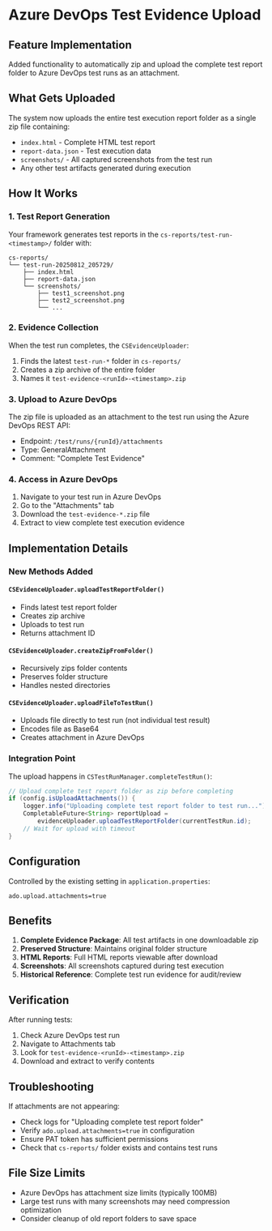 # Azure DevOps Test Evidence Upload

## Feature Implementation
Added functionality to automatically zip and upload the complete test report folder to Azure DevOps test runs as an attachment.

## What Gets Uploaded

The system now uploads the entire test execution report folder as a single zip file containing:
- `index.html` - Complete HTML test report
- `report-data.json` - Test execution data
- `screenshots/` - All captured screenshots from the test run
- Any other test artifacts generated during execution

## How It Works

### 1. Test Report Generation
Your framework generates test reports in the `cs-reports/test-run-<timestamp>/` folder with:
```
cs-reports/
└── test-run-20250812_205729/
    ├── index.html
    ├── report-data.json
    └── screenshots/
        ├── test1_screenshot.png
        ├── test2_screenshot.png
        └── ...
```

### 2. Evidence Collection
When the test run completes, the `CSEvidenceUploader`:
1. Finds the latest `test-run-*` folder in `cs-reports/`
2. Creates a zip archive of the entire folder
3. Names it `test-evidence-<runId>-<timestamp>.zip`

### 3. Upload to Azure DevOps
The zip file is uploaded as an attachment to the test run using the Azure DevOps REST API:
- Endpoint: `/test/runs/{runId}/attachments`
- Type: GeneralAttachment
- Comment: "Complete Test Evidence"

### 4. Access in Azure DevOps
1. Navigate to your test run in Azure DevOps
2. Go to the "Attachments" tab
3. Download the `test-evidence-*.zip` file
4. Extract to view complete test execution evidence

## Implementation Details

### New Methods Added

#### `CSEvidenceUploader.uploadTestReportFolder()`
- Finds latest test report folder
- Creates zip archive
- Uploads to test run
- Returns attachment ID

#### `CSEvidenceUploader.createZipFromFolder()`
- Recursively zips folder contents
- Preserves folder structure
- Handles nested directories

#### `CSEvidenceUploader.uploadFileToTestRun()`
- Uploads file directly to test run (not individual test result)
- Encodes file as Base64
- Creates attachment in Azure DevOps

### Integration Point
The upload happens in `CSTestRunManager.completeTestRun()`:
```java
// Upload complete test report folder as zip before completing
if (config.isUploadAttachments()) {
    logger.info("Uploading complete test report folder to test run...");
    CompletableFuture<String> reportUpload = 
        evidenceUploader.uploadTestReportFolder(currentTestRun.id);
    // Wait for upload with timeout
}
```

## Configuration

Controlled by the existing setting in `application.properties`:
```properties
ado.upload.attachments=true
```

## Benefits

1. **Complete Evidence Package**: All test artifacts in one downloadable zip
2. **Preserved Structure**: Maintains original folder structure
3. **HTML Reports**: Full HTML reports viewable after download
4. **Screenshots**: All screenshots captured during test execution
5. **Historical Reference**: Complete test run evidence for audit/review

## Verification

After running tests:
1. Check Azure DevOps test run
2. Navigate to Attachments tab
3. Look for `test-evidence-<runId>-<timestamp>.zip`
4. Download and extract to verify contents

## Troubleshooting

If attachments are not appearing:
- Check logs for "Uploading complete test report folder"
- Verify `ado.upload.attachments=true` in configuration
- Ensure PAT token has sufficient permissions
- Check that `cs-reports/` folder exists and contains test runs

## File Size Limits
- Azure DevOps has attachment size limits (typically 100MB)
- Large test runs with many screenshots may need compression optimization
- Consider cleanup of old report folders to save space